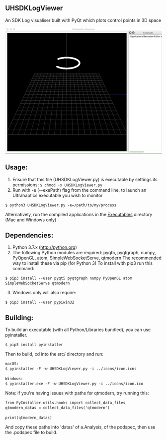 UHSDKLogViewer 
--------------
An SDK Log visualiser built with PyQt which plots control points in 3D space

![](icons/visualiser.gif)


Usage:
-------
1. Ensure that this file (UHSDKLogViewer.py) is executable by settings its permissions:
```$ chmod +x UHSDKLogViewer.py``` 
2. Run with -e (--exePath) flag from the command line, to launch an Ultrahaptics executable you wish to monitor
```
$ python3 UHSDKLogViewer.py -e=/path/to/my/process
```

Alternatively, run the compiled applications in the [Executables](https://github.com/ultrahaptics/ultrahaptics-labs/tree/master/UHSDKLogViewer/Executables) directory (Mac and Windows only)

Dependencies:
-------------
1. Python 3.7.x (http://python.org)
2. The following Python modules are required: pyqt5, pyqtgraph, numpy, PyOpenGL, atom, SimpleWebSocketServe, qtmodern
  The recommended way to install these via pip (for Python 3)
  To install with pip3 run this command:
```
$ pip3 install --user pyqt5 pyqtgraph numpy PyOpenGL atom SimpleWebSocketServe qtmodern
```
3. Windows only will also require: 
```
$ pip3 install --user pypiwin32
```

Building:
-------------
To build an executable (with all Python/Libraries bundled), you can use pyinstaller.

```
$ pip3 install pyinstaller
```
Then to build, cd into the src/ directory and run:
```
macOS:
$ pyinstaller -F -w UHSDKLogViewer.py -i ../icons/icon.icns

Windows:
$ pyinstaller.exe -F -w UHSDKLogViewer.py -i ../icons/icon.ico

```

Note: if you're having issues with paths for qtmodern, try running this:

```
from PyInstaller.utils.hooks import collect_data_files
qtmodern_datas = collect_data_files('qtmodern')

print(qtmodern_datas)
```

And copy these paths into 'datas' of a.Analysis, of the podspec, then use the .podspec file to build.